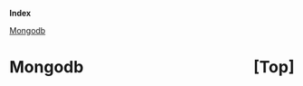 <a name="index">**Index**</a>

<a href="#0">Mongodb</a>  
# <a name="0">Mongodb</a><a style="float:right;text-decoration:none;" href="#index">[Top]</a>


